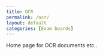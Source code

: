 ```yaml
---
title: OCR
permalink: /ocr/
layout: default
categories: [Exam boards]
---
```


Home page for OCR documents etc..